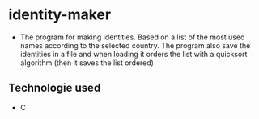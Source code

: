 # identity-maker

- The program for making identities. Based on a list of the most used names according to the selected country. The program also save the identities in a file and when loading it orders the list with a quicksort algorithm (then it saves the list ordered)

## Technologie used
- C